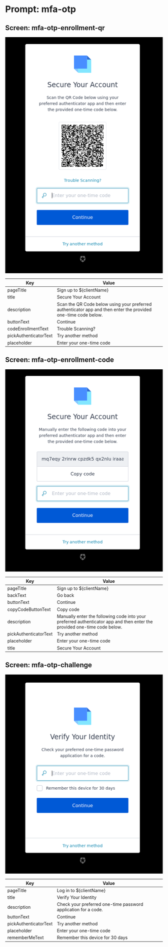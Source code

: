 # Prompt: mfa-otp

## Screen: mfa-otp-enrollment-qr

<p style="text-align: center;">
  <img alt="mfa-otp-enrollment-qr reference screenshot" class="ul-prompt-screenshot" data-ul-prompt="mfa-otp-enrollment-qr" src="images/mfa-otp-enrollment-qr.png" />
</p>

|Key|Value|
|----------|----------|
|pageTitle|Sign up to ${clientName}|
|title|Secure Your Account|
|description|Scan the QR Code below using your preferred authenticator app and then enter the provided one-time code below.|
|buttonText|Continue|
|codeEnrollmentText|Trouble Scanning?|
|pickAuthenticatorText|Try another method|
|placeholder|Enter your one-time code|

## Screen: mfa-otp-enrollment-code

<p style="text-align: center;">
  <img alt="mfa-otp-enrollment-code reference screenshot" class="ul-prompt-screenshot" data-ul-prompt="mfa-otp-enrollment-code" src="images/mfa-otp-enrollment-code.png" />
</p>

|Key|Value|
|----------|----------|
|pageTitle|Sign up to ${clientName}|
|backText|Go back|
|buttonText|Continue|
|copyCodeButtonText|Copy code|
|description|Manually enter the following code into your preferred authenticator app and then enter the provided one-time code below.|
|pickAuthenticatorText|Try another method|
|placeholder|Enter your one-time code|
|title|Secure Your Account|

## Screen: mfa-otp-challenge

<p style="text-align: center;">
  <img alt="mfa-otp-challenge reference screenshot" class="ul-prompt-screenshot" data-ul-prompt="mfa-otp-challenge" src="images/mfa-otp-challenge.png" />
</p>

|Key|Value|
|----------|----------|
|pageTitle|Log in to ${clientName}|
|title|Verify Your Identity|
|description|Check your preferred one-time password application for a code.|
|buttonText|Continue|
|pickAuthenticatorText|Try another method|
|placeholder|Enter your one-time code|
|rememberMeText|Remember this device for 30 days|
